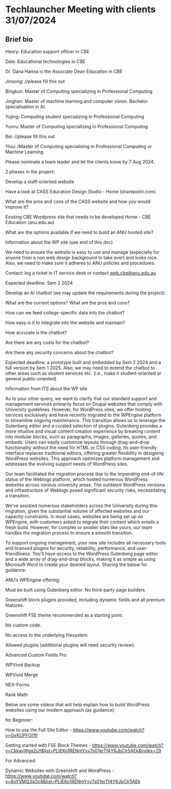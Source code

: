 # Techlauncher Meeting with clients 31/07/2024 

 

## Brief bio 

Henry: Education support officer in CBE 

Dale: Educational technologies in CBE 

Dr. Dana Hanna is the Associate Dean Education in CBE 

Jinsong: //please fill this out  

Bingkun: Master of Computing specializing in Professional Computing 

Jinghan: Master of machine learning and computer vision.  Bachelor specialisation in AI. 

Yujing: Computing student specializing in Professional Computing 

Yunru:  Master of Computing specializing in Professional Computing 

Bei: //please fill this out 

Yiou: /Master of Computing specializing in Professional Computing or Machine Learning. 	 

Please nominate a team leader and let the clients know by 7 Aug 2024.  

2 phases in the project: 

Develop a staff-oriented website  

Have a look at CASS Education Design Studio - Home (sharepoint.com) 

What are the pros and cons of the CASS website and how you would improve it? 

Existing CBE Wordpress site that needs to be developed Home - CBE Education (anu.edu.au) 

What are the options available if we need to build an ANU hosted site?  

Information about the WP site (see end of this doc) 

We need to ensure the website is easy to use and manage (especially for anyone from a non web design background to take over) and looks nice. Also, we need to make sure it adheres to ANU policies and procedures.  

Contact: log a ticket in IT service desk or contact web.cbe@anu.edu.au  

Expected deadline: Sem 2 2024 

Develop an AI chatbot (we may update the requirements during the project): 

What are the current options? What are the pros and cons?  

How can we feed college-specific data into the chatbot?  

How easy is it to integrate into the website and maintain?  

How accurate is the chatbot?  

Are there are any costs for the chatbot?  

Are there any security concerns about the chatbot? 

Expected deadline: a prototype built and embedded by Sem 2 2024 and a full version by Sem 1 2025. Also, we may need to extend the chatbot to other areas such as student services etc. (i.e., make it student-oriented or general public-oriented) 

 

 

Information from ITS about the WP site 

As to your other query, we want to clarify that our standard support and management services primarily focus on Drupal websites that comply with University guidelines. However, for WordPress sites, we offer hosting services exclusively and have recently migrated to the WPEngine platform to streamline ongoing maintenance. This transition allows us to leverage the Gutenberg editor and a curated selection of plugins. Gutenberg provides a more intuitive and visual content creation experience by breaking content into modular blocks, such as paragraphs, images, galleries, quotes, and embeds. Users can easily customize layouts through drag-and-drop functionality without the need for HTML or CSS coding. Its user-friendly interface replaces traditional editors, offering greater flexibility in designing WordPress websites. This approach optimizes platform management and addresses the evolving support needs of WordPress sites.  

 

Our team facilitated the migration process due to the impending end-of-life status of the Weblogs platform, which hosted numerous WordPress websites across various university areas. The outdated WordPress versions and infrastructure of Weblogs posed significant security risks, necessitating a transition. 

 

We've assisted numerous stakeholders across the University during this migration, given the substantial volume of affected websites and our capacity constraints. In most cases, websites are being set up on WPEngine, with customers asked to migrate their content which entails a fresh build. However, for complex or smaller sites like yours, our team handles the migration process to ensure a smooth transition.  

 

To support ongoing management, your new site includes all necessary tools and licensed plugins for security, reliability, performance, and user-friendliness. You'll have access to the WordPress Gutenberg page editor and a wide array of drag-and-drop blocks, making it as simple as using Microsoft Word to create your desired layout. Sharing the below for guidance:  

ANU’s WPEngine offering: 

Must be built using Gutenberg editor. No third-party page builders. 

Greenshift block plugins provided, including dynamic fields and all premium features. 

Greenshift FSE theme recommended as a starting point. 

No custom code. 

No access to the underlying filesystem. 

Allowed plugins (additional plugins will need security review): 

Advanced Custom Fields Pro 

WPVivid Backup 

WPVivid Merge 

NEX-Forms 

Rank Math 

Below are some videos that will help explain how to build WordPress websites using our modern approach (as guidance): 

for Beginner: 

How to use the Full Site Editor - https://www.youtube.com/watch?v=GxKUPFOI1fI 

Getting started with FSE Block Themes - https://www.youtube.com/watch?v=CkkayWgq2uY&list=PLIEKo1RENmYxv7s01erTf4Y6JbClr5AEk&index=29 

For Advanced: 

Dynamic Websites with Greenshift and WordPress - https://www.youtube.com/watch?v=8oYVMQ3sOc8&list=PLIEKo1RENmYxv7s01erTf4Y6JbClr5AEk 
